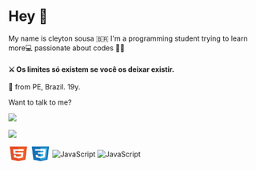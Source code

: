 # Hey 👋

My name is cleyton sousa 🇧🇷
I'm a programming student trying to learn more💻 
passionate about codes 🧑‍💻


#### ⚔️ Os limites só existem se você os deixar existir.

🏡 from PE, Brazil.
 19y.


Want to talk to me?

  <a href="https://instagram.com/cleyton_azuos" target="_blank"><img src="https://img.shields.io/badge/-Instagram-%23E4405F?style=for-the-badge&logo=instagram&logoColor=white" target="_blank"></a>
  
  <a href="https://www.linkedin.com/in/cleyton-sousa-3626a11a5/" target="_blank"><img src="https://img.shields.io/badge/-LinkedIn-%230077B5?style=for-the-badge&logo=linkedin&logoColor=white" target="_blank"></a>
  

<Div>
  <img align="center" alt="HTML5" height="30" width="40" src="https://raw.githubusercontent.com/devicons/devicon/master/icons/html5/html5-original.svg">
    <img align="center" alt="CSS3" height="30" width="40" src="https://raw.githubusercontent.com/devicons/devicon/master/icons/css3/css3-original.svg">
<img align="center" alt="JavaScript" height="30" width="40" src="https://upload.wikimedia.org/wikipedia/commons/9/99/Unofficial_JavaScript_logo_2.svg">
 <img align="center" alt="JavaScript" height="30" width="40" src="https://upload.wikimedia.org/wikipedia/commons/4/47/React.svg">
 

</Div>
  



